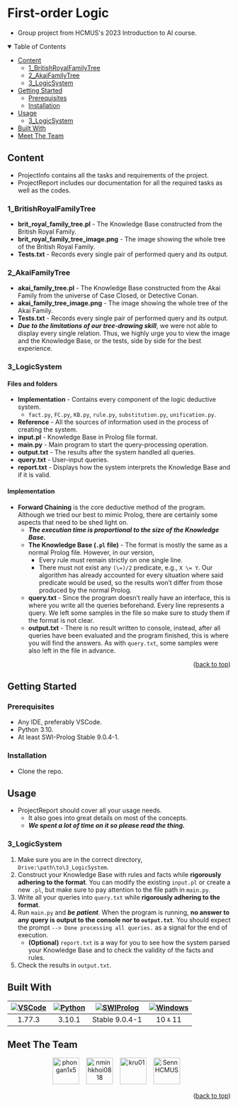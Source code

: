 <a name="readme-top"></a>

# First-order Logic

- Group project from HCMUS's 2023 Introduction to AI course.

<details open>
  <summary>Table of Contents</summary>
  <ul>
    <li>
      <a href="#content">Content</a>
      <ul>
        <li><a href="#1_britishroyalfamilytree">1_BritishRoyalFamilyTree</a></li>
        <li><a href="#2_akaifamilytree">2_AkaiFamilyTree</a></li>
        <li><a href="#3_logicsystem">3_LogicSystem</a></li>
      </ul>
    </li>
    <li>
      <a href="#getting-started">Getting Started</a>
      <ul>
        <li><a href="#prerequisites">Prerequisites</a></li>
        <li><a href="#installation">Installation</a></li>
      </ul>
    </li>
    <li>
      <a href="#usage">Usage</a>
      <ul>
        <li><a href="#3_logicsystem-1">3_LogicSystem</a></li>
      </ul>
    </li>
    <li><a href="#built-with">Built With</a></li>
    <li><a href="#meet-the-team">Meet The Team</a></li>
  </ul>
</details>

## Content

- ProjectInfo contains all the tasks and requirements of the project.
- ProjectReport includes our documentation for all the required tasks as well as the codes.

### 1_BritishRoyalFamilyTree

- **brit_royal_family_tree.pl** - The Knowledge Base constructed from the British Royal Family.
- **brit_royal_family_tree_image.png** - The image showing the whole tree of the British Royal Family.
- **Tests.txt** - Records every single pair of performed query and its output.

### 2_AkaiFamilyTree

- **akai_family_tree.pl** - The Knowledge Base constructed from the Akai Family from the universe of Case Closed, or Detective Conan.
- **akai_family_tree_image.png** - The image showing the whole tree of the Akai Family. 
- **Tests.txt** - Records every single pair of performed query and its output.
- ***Due to the limitations of our tree-drawing skill***, we were not able to display every single relation. Thus, we highly urge you to view the image and the Knowledge Base, or the tests, side by side for the best experience.

### 3_LogicSystem

#### Files and folders
- **Implementation** - Contains every component of the logic deductive system. 
   - `fact.py`, `FC.py`, `KB.py`, `rule.py`, `substitution.py`, `unification.py`.
- **Reference** - All the sources of information used in the process of creating the system. 
- **input.pl** - Knowledge Base in Prolog file format.
- **main.py** - Main program to start the query-processing operation.
- **output.txt** - The results after the system handled all queries.
- **query.txt** - User-input queries.
- **report.txt** - Displays how the system interprets the Knowledge Base and if it is valid.

#### Implementation
- **Forward Chaining** is the core deductive method of the program. Although we tried our best to mimic Prolog, there are certainly some aspects that need to be shed light on.
   - ***The execution time is proportional to the size of the Knowledge Base.***
   - **The Knowledge Base (`.pl` file)** - The format is mostly the same as a normal Prolog file. However, in our version, 
      - Every rule must remain strictly on one single line.
      - There must not exist any `(\=)/2` predicate, e.g., `X \= Y`. Our algorithm has already accounted for every situation where said predicate would be used, so the results won’t differ from those produced by the normal Prolog.
   - **query.txt** - Since the program doesn’t really have an interface, this is where you write all the queries beforehand. Every line represents a query. We left some samples in the file so make sure to study them if the format is not clear.
   - **output.txt** - There is no result written to console, instead, after all queries have been evaluated and the program finished, this is where you will find the answers. As with `query.txt`, some samples were also left in the file in advance.

<p align="right">(<a href="#readme-top">back to top</a>)</p>

## Getting Started

### Prerequisites

- Any IDE, preferably VSCode.
- Python 3.10.
- At least SWI-Prolog Stable 9.0.4-1.

### Installation

- Clone the repo.

## Usage

- ProjectReport should cover all your usage needs.
   - It also goes into great details on most of the concepts.
   - ***We spent a lot of time on it so please read the thing.***

### 3_LogicSystem

1. Make sure you are in the correct directory, `Drive:\path\to\3_LogicSystem`.
1. Construct your Knowledge Base with rules and facts while **rigorously adhering to the format**. You can modify the existing `input.pl` or create a new `.pl`, but make sure to pay attention to the file path in `main.py`.
1. Write all your queries into `query.txt` while **rigorously adhering to the format**.
1. Run `main.py` and ***be patient***. When the program is running, **no answer to any query is output to the console nor to `output.txt`**. You should expect the prompt `--> Done processing all queries.` as a signal for the end of execution.
   - **(Optional)** `report.txt` is a way for you to see how the system parsed your Knowledge Base and to check the validity of the facts and rules.
1. Check the results in `output.txt`.

## Built With

[vscodeicon]: https://skillicons.dev/icons?i=vscode&theme=dark
[vscodeurl]: https://code.visualstudio.com/

[pythonicon]: https://skillicons.dev/icons?i=py&theme=dark
[pythonurl]: https://www.python.org/

[prologicon]: https://www.swi-prolog.org/download/logo/swipl-48x48.ico
[prologurl]: https://www.swi-prolog.org/download/stable

[windowsicon]: https://cdn.jsdelivr.net/gh/devicons/devicon/icons/windows8/windows8-original.svg
[windowsurl]: https://www.microsoft.com/en-us/windows/

| [![VSCode][vscodeicon]][vscodeurl] | [![Python][pythonicon]][pythonurl] | [![SWIProlog][prologicon]][prologurl] | [![Windows][windowsicon]][windowsurl] |
| :-: | :-: | :-: | :-: |
| 1.77.3 | 3.10.1 | Stable 9.0.4-1 | 10 <sub><sup>&</sup></sub> 11 |

## Meet The Team

<div align="center">
  <a href="https://github.com/phongan1x5"><img alt="phongan1x5" src="https://github.com/phongan1x5.png" width="60px" height="auto"></a>&nbsp;&nbsp;&nbsp;
  <a href="https://github.com/nminhkhoi0818"><img alt="nminhkhoi0818" src="https://github.com/nminhkhoi0818.png" width="60px" height="auto"></a>&nbsp;&nbsp;&nbsp;
  <a href="https://github.com/kru01"><img alt="kru01" src="https://github.com/kru01.png" width="60px" height="auto"></a>&nbsp;&nbsp;&nbsp;
  <a href="https://github.com/SennHCMUS"><img alt="SennHCMUS" src="https://github.com/SennHCMUS.png" width="60px" height="auto"></a>&nbsp;&nbsp;&nbsp;
</div>

<p align="right">(<a href="#readme-top">back to top</a>)</p>
